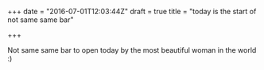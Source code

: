 +++
date = "2016-07-01T12:03:44Z"
draft = true
title = "today is the start of not same same bar"

+++
Not same same bar to open today by the most beautiful woman in the world :)

